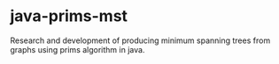 # java-prims-mst
Research and development of producing minimum spanning trees from graphs using prims algorithm in java.
